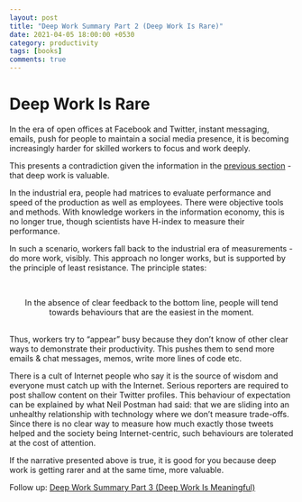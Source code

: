 ```yaml
---
layout: post
title: "Deep Work Summary Part 2 (Deep Work Is Rare)"
date: 2021-04-05 18:00:00 +0530
category: productivity
tags: [books]
comments: true
---
```

# Deep Work Is Rare

In the era of open offices at Facebook and Twitter, instant messaging, emails, push for people to maintain a social media presence, it is becoming increasingly harder for skilled workers to focus and work deeply.

This presents a contradiction given the information in the [previous section][1] - that deep work is valuable.

In the industrial era, people had matrices to evaluate performance and speed of the production as well as employees. There were objective tools and methods. With knowledge workers in the information economy, this is no longer true, though scientists have H-index to measure their performance.

In such a scenario, workers fall back to the industrial era of measurements - do more work, visibly. This approach no longer works, but is supported by the principle of least resistance. The principle states:

<br /><center>In the absence of clear feedback to the bottom line, people will tend towards behaviours that are the easiest in the moment.</center><br />

Thus, workers try to “appear” busy because they don’t know of other clear ways to demonstrate their productivity. This pushes them to send more emails & chat messages, memos, write more lines of code etc.

There is a cult of Internet people who say it is the source of wisdom and everyone must catch up with the Internet. Serious reporters are required to post shallow content on their Twitter profiles. This behaviour of expectation can be explained by what Neil Postman had said: that we are sliding into an unhealthy relationship with technology where we don’t measure trade-offs. Since there is no clear way to measure how much exactly those tweets helped and the society being Internet-centric, such behaviours are tolerated at the cost of attention.

If the narrative presented above is true, it is good for you because deep work is getting rarer and at the same time, more valuable.

Follow up: [Deep Work Summary Part 3 (Deep Work Is Meaningful)][2]

[1]: /productivity/2021/03/29/deep-work-summary-intro.html
[2]: /productivity/2021/04/12/deep-work-summary-ch-3.html

